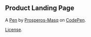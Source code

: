 Product Landing Page
--------------------


A [Pen](https://codepen.io/prosperos-masq/pen/QWbdREW) by [Prosperos-Masq](https://codepen.io/prosperos-masq) on [CodePen](https://codepen.io).

[License](https://codepen.io/prosperos-masq/pen/QWbdREW/license).